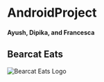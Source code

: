 # AndroidProject
#### Ayush, Dipika, and Francesca

## Bearcat Eats
![Bearcat Eats Logo](https://user-images.githubusercontent.com/54380721/115097738-98a21c80-9ef1-11eb-9a06-ffbb851e2631.png)
